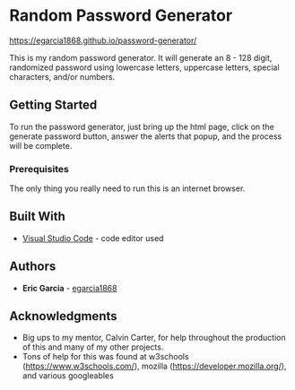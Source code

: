 # Random Password Generator

https://egarcia1868.github.io/password-generator/

This is my random password generator.  It will generate an 8 - 128 digit, randomized password using lowercase letters, uppercase letters, special characters, and/or numbers.

## Getting Started

To run the password generator, just bring up the html page, click on the generate password button, answer the alerts that popup, and the process will be complete.

### Prerequisites

The only thing you really need to run this is an internet browser.

## Built With

* [Visual Studio Code](https://code.visualstudio.com/) - code editor used

## Authors

* **Eric Garcia** - [egarcia1868](https://github.com/egarcia1868)

## Acknowledgments

* Big ups to my mentor, Calvin Carter, for help throughout the production of this and many of my other projects.
* Tons of help for this was found at w3schools (https://www.w3schools.com/), mozilla (https://developer.mozilla.org/), and various googleables
